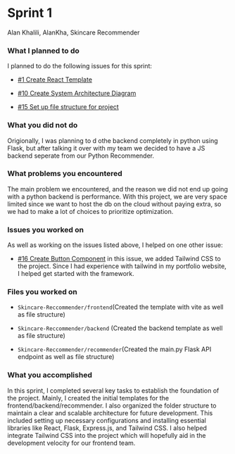 # Sprint 1

Alan Khalili, AlanKha, Skincare Recommender

### What I planned to do
I planned to do the following issues for this sprint:

- [#1 Create React Template](https://github.com/utk-cs340-fall24/Skincare-Recommender/issues/1)

- [#10 Create System Architecture Diagram](https://github.com/utk-cs340-fall24/Skincare-Recommender/issues/10)

- [#15 Set up file structure for project](https://github.com/utk-cs340-fall24/Skincare-Recommender/issues/15)

### What you did not do

Origionally, I was planning to d othe backend completely in python using Flask, but after talking it over with my team we decided to have a JS backend seperate from our Python Recommender.

### What problems you encountered
The main problem we encountered, and the reason we did not end up going with a python backend is performance.
With this project, we are very space limited since we want to host the db on the cloud without paying extra, so we had to make a lot of choices to prioritize optimization.

### Issues you worked on
As well as working on the issues listed above, I helped on one other issue:

- [#16 Create Button Component](https://github.com/utk-cs340-fall24/Skincare-Recommender/issues/16) in this issue, we added Tailwind CSS to the project. Since I had experience with tailwind in my portfolio website, I helped get started with the framework.


### Files you worked on
- ```Skincare-Reccommender/frontend```(Created the template with vite as well as file structure)
- ```Skincare-Reccommender/backend``` (Created the backend template as well as file structure)

- ```Skincare-Reccommender/recommender```(Created the main.py Flask API endpoint as well as file structure)

### What you accomplished

In this sprint, I completed several key tasks to establish the foundation of the project. Mainly, I created the initial templates for the frontend/backend/recommender. I also organized the folder structure to maintain a clear and scalable architecture for future development. This included setting up necessary configurations and installing essential libraries like React, Flask, Express.js, and Tailwind CSS. I also helped integrate Tailwind CSS into the project which will hopefully aid in the development velocity for our frontend team.